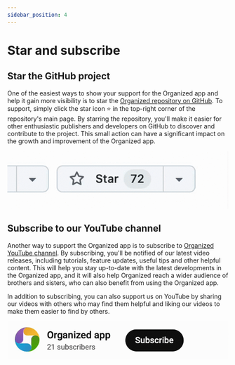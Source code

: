 ```yaml
---
sidebar_position: 4
---
```


# Star and subscribe

## Star the GitHub project

One of the easiest ways to show your support for the Organized app and help it gain more visibility is to star the [Organized repository on GitHub](https://github.com/sws2apps/organized-app). To support, simply click the star icon ⭐️ in the top-right corner of the repository's main page. By starring the repository, you'll make it easier for other enthusiastic publishers and developers on GitHub to discover and contribute to the project. This small action can have a significant impact on the growth and improvement of the Organized app. 

![Star the Organized GitHub](./img/github-star.gif)

## Subscribe to our YouTube channel

Another way to support the Organized app is to subscribe to [Organized YouTube channel](https://www.youtube.com/@organized-app). By subscribing, you'll be notified of our latest video releases, including tutorials, feature updates, useful tips and other helpful content. This will help you stay up-to-date with the latest developments in the Organized app, and it will also help Organized reach a wider audience of brothers and sisters, who can also benefit from using the Organized app.


In addition to subscribing, you can also support us on YouTube by sharing our videos with others who may find them helpful and liking our videos to make them easier to find by others.

![Subscribe to Organized YouTube](./img/youtube-subscribe.gif)